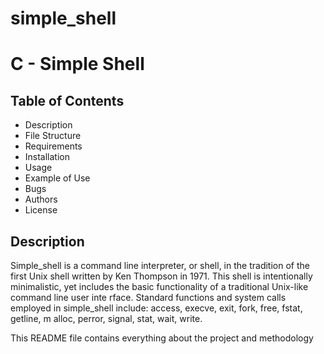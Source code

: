 # simple_shell                                                                                                                  
                                                                                                                                
                                                                                                                                
<h1>C - Simple Shell</h1>                                                                                                       
                                                                                                                                
<h2>Table of Contents</h2>                                                                                                      
<ul>                                                                                                                            
<li>Description</li>                                                                                                            
<li>File Structure</li>                                                                                                         
<li>Requirements</li>                                                                                                           
<li>Installation</li>                                                                                                           
<li>Usage</li>                                                                                                                  
<li>Example of Use</li>                                                                                                         
<li>Bugs</li>                                                                                                                   
<li>Authors</li>                                                                                                                
<li>License</li>                                                                                                                
</ul>                                                                                                                           
                                                                                                                                
<h2>Description</h2>                                                                                                            
Simple_shell is a command line interpreter, or shell, in the tradition of the first Unix shell written by Ken Thompson in 1971. 
This shell is intentionally minimalistic, yet includes the basic functionality of a traditional Unix-like command line user inte
rface. Standard functions and system calls employed in simple_shell include: access, execve, exit, fork, free, fstat, getline, m
alloc, perror, signal, stat, wait, write.                                                                                       
                                                                                                                                
This README file contains everything about the project and methodology
